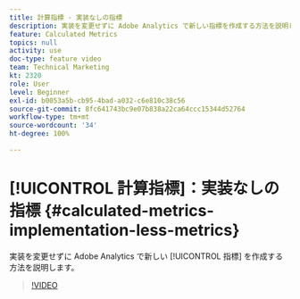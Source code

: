 ```yaml
---
title: 計算指標 - 実装なしの指標
description: 実装を変更せずに Adobe Analytics で新しい指標を作成する方法を説明します。
feature: Calculated Metrics
topics: null
activity: use
doc-type: feature video
team: Technical Marketing
kt: 2320
role: User
level: Beginner
exl-id: b0053a5b-cb95-4bad-a032-c6e810c38c56
source-git-commit: 8fc641743bc9e07b838a22ca64ccc15344d52764
workflow-type: tm+mt
source-wordcount: '34'
ht-degree: 100%

---
```


# [!UICONTROL 計算指標]：実装なしの指標 {#calculated-metrics-implementation-less-metrics}

実装を変更せずに Adobe Analytics で新しい [!UICONTROL 指標] を作成する方法を説明します。

>[!VIDEO](https://video.tv.adobe.com/v/25407/?quality=12&learn=on)
